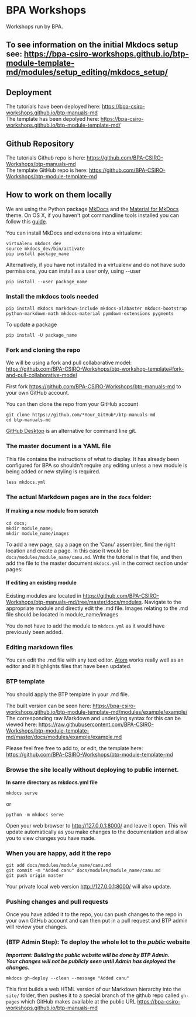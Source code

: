# BPA Workshops

Workshops run by BPA.

## To see information on the initial Mkdocs setup see: https://bpa-csiro-workshops.github.io/btp-module-template-md/modules/setup_editing/mkdocs_setup/

## Deployment

The tutorials have been deployed here: https://bpa-csiro-workshops.github.io/btp-manuals-md  
The template has been depolyed here: https://bpa-csiro-workshops.github.io/btp-module-template-md/

## Github Repository

The tutorials Github repo is here: https://github.com/BPA-CSIRO-Workshops/btp-manuals-md  
The template GitHub repo is here: https://github.com/BPA-CSIRO-Workshops/btp-module-template-md

## How to work on them locally

We are using the Python package [MkDocs](http://www.mkdocs.org/) and the
[Material for MkDocs](https://squidfunk.github.io/mkdocs-material/) theme.
On OS X, if you haven't got commandline tools installed you can follow this
[guide](http://softwaretester.info/install-and-upgrade-pip-on-mac-os-x/).

You can install MkDocs and extensions into a virtualenv:

```
virtualenv mkdocs_dev
source mkdocs_dev/bin/activate
pip install package_name
```

Alternatively, if you have not installed in a virtualenv and do not have sudo
permissions, you can install as a user only, using --user

```
pip install --user package_name
```

### Install the mkdocs tools needed

```
pip install mkdocs markdown-include mkdocs-alabaster mkdocs-bootstrap python-markdown-math mkdocs-material pymdown-extensions pygments
```

To update a package

```
pip install -U package_name
```

### Fork and cloning the repo

We will be using a fork and pull collaborative model: https://github.com/BPA-CSIRO-Workshops/btp-workshop-template#fork-and-pull-collaborative-model

First fork https://github.com/BPA-CSIRO-Workshops/btp-manuals-md to your own GitHub account.  

You can then clone the repo from your GitHub account

```
git clone https://github.com/*Your_GitHub*/btp-manuals-md
cd btp-manuals-md
```

[GitHub Desktop](https://desktop.github.com/) is an alternative for command line git.

### The master document is a YAML file

This file contains the instructions of what to display. It has already been configured for BPA so shouldn't require
any editing unless a new module is being added or new styling is required.

```
less mkdocs.yml
```

### The actual Markdown pages are in the `docs` folder:

#### If making a new module from scratch

```
cd docs;
mkdir module_name;
mkdir module_name/images
```

To add a new page, say a page on the 'Canu' assembler, find the right location and create a page.
In this case it would be `docs/modules/module_name/canu.md`. Write the tutorial in that file, and then add the file to the
master document `mkdocs.yml` in the correct section under pages:

#### If editing an existing module

Existing modules are located in https://github.com/BPA-CSIRO-Workshops/btp-manuals-md/tree/master/docs/modules.
Navigate to the appropriate module and directly edit the .md file. Images relating to
the .md file should be located in module_name/images

You do not have to add the module to `mkdocs.yml` as it would have previously been added.


### Editing markdown files

You can edit the .md file with any text editor. [Atom](https://atom.io/) works really
well as an editor and it highlights files that have been updated.

### BTP template

You should apply the BTP template in your .md file.

The built version can be seen here: https://bpa-csiro-workshops.github.io/btp-module-template-md/modules/example/example/  
The corresponding raw Markdown and underlying syntax for this can be viewed here:
https://raw.githubusercontent.com/BPA-CSIRO-Workshops/btp-module-template-md/master/docs/modules/example/example.md  

Please feel free free to add to, or edit, the template here:
https://github.com/BPA-CSIRO-Workshops/btp-module-template-md

### Browse the site locally without deploying to public internet.

**In same directory as mkdocs.yml file**

```
mkdocs serve
```
or
```
python -m mkdocs serve
```

Open your web browser to http://127.0.0.1:8000/ and leave it open.
This will update automatically as you make changes to the documentation and allow you to view changes you have made.


### When you are happy, add it the repo

```
git add docs/modules/module_name/canu.md
git commit -m "Added canu" docs/modules/module_name/canu.md
git push origin master
```
Your private local web version  http://127.0.0.1:8000/ will also update.

### Pushing changes and pull requests

Once you have added it to the repo, you can push changes to the repo in your own GitHub account and
can then put in a pull request and BTP admin will review your changes.

### (**BTP Admin Step**): To deploy the whole lot to the *public* website

***Important: Building the public website will be done by BTP Admin.  
Your changes will not be publicly seen until Admin has deployed the changes.***

```
mkdocs gh-deploy --clean --message "Added canu"
```
This first builds a web HTML version of our Markdown hierarchy into the `site/` folder, then pushes it to a special
branch of the github repo called `gh-pages` which GitHub makes available at the public URL
https://bpa-csiro-workshops.github.io/btp-manuals-md
